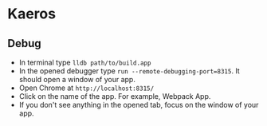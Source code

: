 # Kaeros
## Debug

 - In terminal type `lldb path/to/build.app`
 - In the opened debugger type `run --remote-debugging-port=8315`. It should open a window of your app.
 - Open Chrome at `http://localhost:8315/`
 - Click on the name of the app. For example, Webpack App.
 - If you don't see anything in the opened tab, focus on the window of your app.

